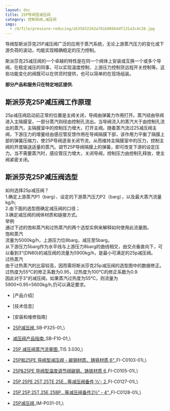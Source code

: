 ```yaml
---
layout: doc
title: 25P导阀型减压阀
category: 控制系统,减压阀
imgs:
  - /d/file/pressure-reducing/a535832342a761b866b4df131a3c4c28.jpg
---
```


导阀型斯派莎克25P减压阀广泛的应用于蒸汽系统，无论上游蒸汽压力的变化或下游负荷的波动，均能实现精确稳定的压力控制。

斯派莎克25减压阀的一个卓越的特性是在同一个阀体上安装或互换一个或多个导阀，在稳定减压的同事，可以实现温度控制、上游压力控制货远程开关控制等。这些功能变化的阀既可以在供货时提供，也可以简单的在现场组装。

**部分产品和服务只在特定地区提供.**

## 斯派莎克25P减压阀工作原理

25p减压阀启动前正常的位置是主阀关闭，导阀由弹簧力作用打开。蒸汽经由导阀进入主隔膜室，一部分蒸汽则经由控制孔流出。当导阀流入的蒸汽大于由控制孔流出的蒸汽，主隔膜室中的控制压力增大，打开主阀。随着蒸汽流过25减压阀主阀，下游压力的增量经由感应管反馈作用在导阀隔膜下部，该作用力平衡了隔膜上部的弹簧压缩力，使25P导阀逐渐关闭节流，从而维持主隔膜室中的压力，控制主阀的开度输送适量的蒸汽。调节25P导阀隔膜上的弹簧，即可改变下游的设定压力。当不需要蒸汽时，感应管压力增大，关闭导阀，控制压力由控制孔释放，使主阀紧密关闭。

## 斯派莎克25P减压阀选型

如何选择25p减压阀？  
1.确定上游蒸汽P1（barg）、设定的下游蒸汽压力P2（barg），以及最大蒸汽流量 kg/h;  
2.由下面的选型图确定减压阀的口径；  
3.确定减压阀的阀体材质和链接方式。  
举例  
通过下述的饱和蒸汽和过热蒸汽的两个选型实例来解释如何使用此流量图。  
饱和蒸汽  
流量为5000kg/h，上游压力位8barg，减压至5barg。  
从下游压力5barg作为水平线与上游压力8barg的曲线相交，由交点垂直向下，可以看到3“(DN80)的减压阀的流量为5900kg/h，是最小可满足的25p减压阀。  
过热蒸汽  
由于过热蒸汽的比容较高，因而需将斯派莎克25p减压阀的选型图中的数据修正。  
过热度为55℃的修正系数为0.95，过热度为100℃的修正系数为0.9.  
因此对于3"的减压阀，如果蒸汽过热度为55℃，则流量为5900\*0.95=5600kg/h,仍可以满足要求。

- [产品介绍]
- [技术信息]
- [安装和维修指南]

- [25P减压阀](https://assets.spiraxvalve.com/pdf/SB-P325-01-25P减压阀.pdf)\_SB-P325-01\_\
- [减压阀产品指南](https://assets.spiraxvalve.com/pdf/SB-F10-01-减压阀产品指南.pdf)\_SB-F10-01\_\

- [25P 减压阀蒸汽流量图](https://assets.spiraxvalve.com/pdf/TIS%203.030-25P%20减压阀蒸汽流量图.pdf)\_TIS 3.030\_\
- [25P和25PE 导阀型减压阀 - 碳钢材质、铸铁材质 6“](https://assets.spiraxvalve.com/pdf/FI-C0103-01i-25P和25PE%20导阀型减压阀%20%20-%20碳钢材质、铸铁材质%206“.pdf)\_FI-C0103-01i\_\
- [25P&25PE 导阀型温度调节阀碳钢、铸铁材质 6](<https://assets.spiraxvalve.com/pdf/FI-C0105-01i-25P-25PE%20导阀型温度调节阀(碳钢材质、铸铁材质)%206寸.pdf>)\_FI-C0105-01i\_\
- [25P,25PE,25T,25TE,25E...等减压阀备件 ½‘- 2](https://assets.spiraxvalve.com/pdf/FI-C0127-01i-25P,25PE,25T,25TE,25E,25BP,25PT,25PTE,25PA,25BPA,25PAG,25BPAG,25TI%20%20备件%20½‘-%202’.pdf)\_FI-C0127-01i\_\
- [25P,25P,25T,25E,25BP...等减压阀备件2½” - 4“](https://assets.spiraxvalve.com/pdf/FI-C0128-01i-25P、25P，25T，25E，25BP，25PT，25PTE，25PA，25BPA，25PAG，25BPAG，25TI%20%20备件2½”%20-%204“.pdf)\_FI-C0128-01i\_\

- [25P减压阀](https://assets.spiraxvalve.com/pdf/IM-P031-01-25P%20减压阀.pdf)\_IM-P031-01\_\
